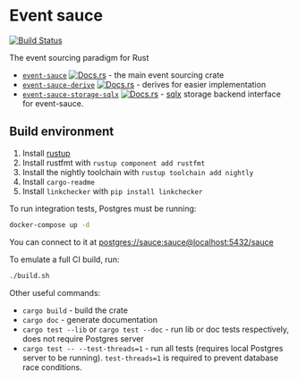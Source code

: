 # Event sauce

[![Build Status](https://circleci.com/gh/jamwaffles/event-sauce/tree/master.svg?style=shield)](https://circleci.com/gh/jamwaffles/event-sauce/tree/master)

The event sourcing paradigm for Rust

- [`event-sauce`](event-sauce) [![Docs.rs](https://docs.rs/event-sauce/badge.svg)](https://docs.rs/event-sauce) - the main event sourcing crate
- [`event-sauce-derive`](event-sauce-derive) [![Docs.rs](https://docs.rs/event-sauce-derive/badge.svg)](https://docs.rs/event-sauce-derive) - derives for easier implementation
- [`event-sauce-storage-sqlx`](event-sauce-storage-sqlx) [![Docs.rs](https://docs.rs/event-sauce-storage-sqlx/badge.svg)](https://docs.rs/event-sauce-storage-sqlx) - [sqlx](https://crates.io/crates/sqlx) storage backend interface for event-sauce.

## Build environment

1. Install [rustup](https://rustup.rs)
1. Install rustfmt with `rustup component add rustfmt`
1. Install the nightly toolchain with `rustup toolchain add nightly`
1. Install `cargo-readme`
1. Install `linkchecker` with `pip install linkchecker`

To run integration tests, Postgres must be running:

```bash
docker-compose up -d
```

You can connect to it at <postgres://sauce:sauce@localhost:5432/sauce>

To emulate a full CI build, run:

```bash
./build.sh
```

Other useful commands:

- `cargo build` - build the crate
- `cargo doc` - generate documentation
- `cargo test --lib` or `cargo test --doc` - run lib or doc tests respectively, does not require Postgres server
- `cargo test -- --test-threads=1` - run all tests (requires local Postgres server to be running). `test-threads=1` is required to prevent database race conditions.
